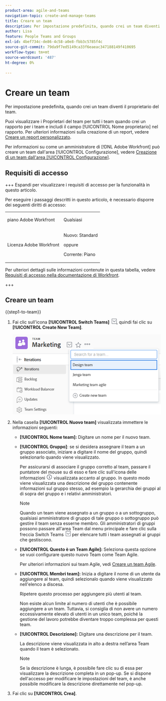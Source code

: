 ```yaml
---
product-area: agile-and-teams
navigation-topic: create-and-manage-teams
title: Creare un team
description: Per impostazione predefinita, quando crei un team diventi il proprietario del team.
author: Lisa
feature: People Teams and Groups
exl-id: 4bef734c-de86-4c58-a0e8-fbb3c5785f4c
source-git-commit: 79da9f7ed5149ca33f6eaeac347188149f410695
workflow-type: tm+mt
source-wordcount: '487'
ht-degree: 0%

---
```


# Creare un team

Per impostazione predefinita, quando crei un team diventi il proprietario del team.

Puoi visualizzare i Proprietari del team per tutti i team quando crei un rapporto per i team e includi il campo [!UICONTROL Nome proprietario] nel rapporto. Per ulteriori informazioni sulla creazione di un report, vedere [Creare un report personalizzato](../../reports-and-dashboards/reports/creating-and-managing-reports/create-custom-report.md).

Per informazioni su come un amministratore di [!DNL Adobe Workfront] può creare un team dall&#39;area [!UICONTROL Configurazione], vedere [Creazione di un team dall&#39;area [!UICONTROL Configurazione]](../../administration-and-setup/add-users/create-and-manage-teams/create-a-team-from-setup.md).

## Requisiti di accesso

+++ Espandi per visualizzare i requisiti di accesso per la funzionalità in questo articolo.

Per eseguire i passaggi descritti in questo articolo, è necessario disporre dei seguenti diritti di accesso:

<table style="table-layout:auto"> 
 <col> 
 <col> 
 <tbody> 
  <tr data-mc-conditions=""> 
   <td role="rowheader"> <p>piano Adobe Workfront</p> </td> 
   <td>Qualsiasi</td> 
  </tr> 
  <tr> 
   <td role="rowheader">Licenza Adobe Workfront</td> 
   <td>
   <p>Nuovo: Standard</p>
   <p>oppure</p>
   <p>Corrente: Piano</p></td>
  </tr> 
 </tbody> 
</table>

Per ulteriori dettagli sulle informazioni contenute in questa tabella, vedere [Requisiti di accesso nella documentazione di Workfront](/help/quicksilver/administration-and-setup/add-users/access-levels-and-object-permissions/access-level-requirements-in-documentation.md).

+++

## Creare un team

{{step1-to-team}}

1. Fai clic sull&#39;icona **[!UICONTROL Switch Teams]** ![Switch team icon](assets/switch-team-icon.png), quindi fai clic su **[!UICONTROL Create New Team]**.

   ![Seleziona Crea nuovo team.](assets/create-new-team.png)

1. Nella casella **[!UICONTROL Nuovo team]** visualizzata immettere le informazioni seguenti:

   * **[!UICONTROL Nome team]:** Digitare un nome per il nuovo team.
   * **[!UICONTROL Gruppo]**: se si desidera assegnare il team a un gruppo associato, iniziare a digitare il nome del gruppo, quindi selezionarlo quando viene visualizzato.

     Per assicurarsi di associare il gruppo corretto al team, passare il puntatore del mouse su di esso e fare clic sull&#39;icona delle informazioni ![](assets/info-icon.png) visualizzata accanto al gruppo. In questo modo viene visualizzata una descrizione del gruppo contenente informazioni sul gruppo stesso, ad esempio la gerarchia dei gruppi al di sopra del gruppo e i relativi amministratori.

     >[!NOTE]
     >
     >Quando un team viene assegnato a un gruppo o a un sottogruppo, qualsiasi amministratore di gruppo di tale gruppo o sottogruppo può gestire il team senza esserne membro. Gli amministratori di gruppi possono passare all&#39;area Team dal menu principale e fare clic sulla freccia Switch Teams ![Switch team icon](assets/switch-team-icon.png) per elencare tutti i team assegnati ai gruppi che gestiscono.

   * **[!UICONTROL Questo è un Team Agile]:** Seleziona questa opzione se vuoi configurare questo nuovo Team come Team Agile.

     Per ulteriori informazioni sui team Agile, vedi [Creare un team Agile](../../agile/get-started-with-agile-in-workfront/create-an-agile-team.md).

   * **[!UICONTROL Membri team]:** Inizia a digitare il nome di un utente da aggiungere al team, quindi selezionalo quando viene visualizzato nell&#39;elenco a discesa.

     Ripetere questo processo per aggiungere più utenti al team.

     Non esiste alcun limite al numero di utenti che è possibile aggiungere a un team. Tuttavia, si consiglia di non avere un numero eccessivamente elevato di utenti in un unico team, poiché la gestione del lavoro potrebbe diventare troppo complessa per questi team.

   * **[!UICONTROL Descrizione]:** Digitare una descrizione per il team.

     La descrizione viene visualizzata in alto a destra nell’area Team quando il team è selezionato.

     >[!NOTE]
     >
     >Se la descrizione è lunga, è possibile fare clic su di essa per visualizzare la descrizione completa in un pop-up. Se si dispone dell&#39;accesso per modificare le impostazioni del team, è anche possibile modificare la descrizione direttamente nel pop-up.

1. Fai clic su **[!UICONTROL Crea]**.
